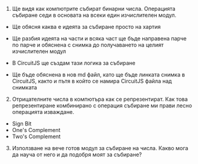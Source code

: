 1. Ще видя как компютрите събират бинарни числа. Операцията събиране седи в основата на всеки един изчислителен модул.

- Ще обясня каква е идеята за събиране просто на хартия
- Ще разбия идеята на части и всяка част ще бъде направена парче по парче и обяснена с снимка до получаването на целият изчислителен модул

- В CircuitJS ще създам тази логика за събиране
- Ще бъде обяснена в нов md файл, като ще бъде линката снимка в CircuitJS, както и пътя в който се намира CircuitJS файла над снимката



2. Отрицателните числа в компютъра как се репрезентират. Как това репрезентиране комбинирано с операция събиране ми прави лесно операцията изваждане.

- Sign Bit
- One's Complement
- Two's Complement



3. Използване на вече готов модул за събиране на числа. Какво мога да науча от него и да подобря моят за събиране?